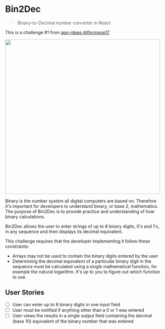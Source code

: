 # Bin2Dec
> Binary-to-Decimal number converter in React

This is a challenge #1 from [app-ideas @florinpop17](https://github.com/florinpop17/app-ideas/blob/master/Projects/1-Beginner/Bin2Dec-App.md)

<img src="https://user-images.githubusercontent.com/989544/82838189-6af75380-9e99-11ea-8887-5a3605d430d5.png" width="500" />

Binary is the number system all digital computers are based on. Therefore it's important for developers to understand binary, or base 2, mathematics. The purpose of Bin2Dec is to provide practice and understanding of how binary calculations.

Bin2Dec allows the user to enter strings of up to 8 binary digits, 0's and 1's, in any sequence and then displays its decimal equivalent.

This challenge requires that the developer implementing it follow these
constraints:

-   Arrays may not be used to contain the binary digits entered by the user
-   Determining the decimal equivalent of a particular binary digit in the
    sequence must be calculated using a single mathematical function, for
    example the natural logarithm. It's up to you to figure out which function
    to use.


## User Stories

-   [ ] User can enter up to 8 binary digits in one input field
-   [ ] User must be notified if anything other than a 0 or 1 was entered
-   [ ] User views the results in a single output field containing the decimal (base 10) equivalent of the binary number that was entered
